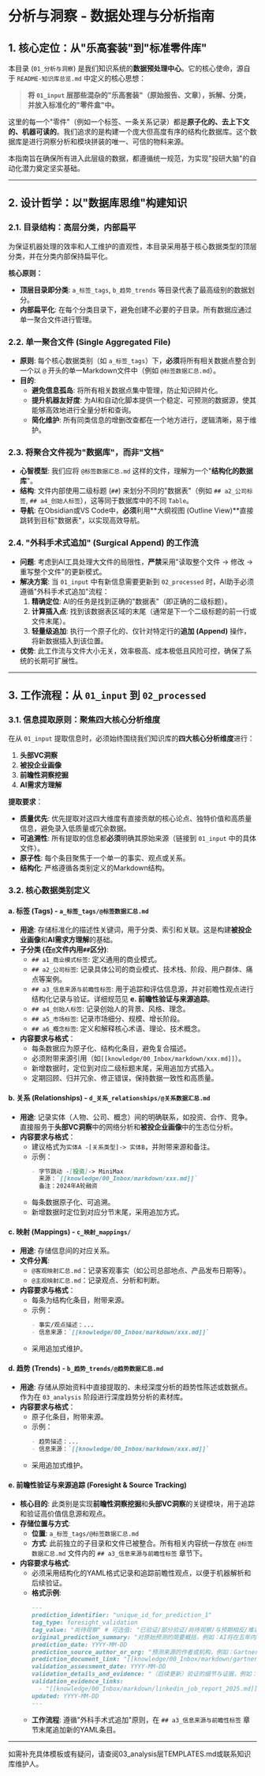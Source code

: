 # 分析与洞察 - 数据处理与分析指南

## 1. 核心定位：从"乐高套装"到"标准零件库"

本目录 (`01_分析与洞察`) 是我们知识系统的**数据预处理中心**。它的核心使命，源自于 `README-知识库总览.md` 中定义的核心思想：

> **将 `01_input` 层那些混杂的"乐高套装"（原始报告、文章），拆解、分类，并放入标准化的"零件盒"中。**

这里的每一个"零件"（例如一个标签、一条关系记录）都是**原子化的、去上下文的、机器可读的**。我们追求的是构建一个庞大但高度有序的结构化数据库。这个数据库是进行洞察分析和模块拼装的唯一、可信的物料来源。

本指南旨在确保所有进入此层级的数据，都遵循统一规范，为实现"投研大脑"的自动化潜力奠定坚实基础。

---

## 2. 设计哲学：以"数据库思维"构建知识

### 2.1. 目录结构：高层分类，内部扁平

为保证机器处理的效率和人工维护的直观性，本目录采用基于核心数据类型的顶层分类，并在分类内部保持扁平化。

**核心原则：**
- **顶层目录即分类**: `a_标签_tags`, `b_趋势_trends` 等目录代表了最高级别的数据划分。
- **内部扁平化**: 在每个分类目录下，避免创建不必要的子目录。所有数据应通过单一聚合文件进行管理。

### 2.2. 单一聚合文件 (Single Aggregated File)

-   **原则**: 每个核心数据类别（如 `a_标签_tags`）下，**必须**将所有相关数据点整合到一个以 `@` 开头的单一Markdown文件中（例如 `@标签数据汇总.md`）。
-   **目的**:
    -   **避免信息孤岛**: 将所有相关数据点集中管理，防止知识碎片化。
    -   **提升机器友好度**: 为AI和自动化脚本提供一个稳定、可预测的数据源，使其能够高效地进行全量分析和查询。
    -   **简化维护**: 所有同类信息的增删改查都在一个地方进行，逻辑清晰，易于维护。

### 2.3. 将聚合文件视为"数据库"，而非"文档"

-   **心智模型**: 我们应将 `@标签数据汇总.md` 这样的文件，理解为一个"**结构化的数据库**"。
-   **结构**: 文件内部使用二级标题 (`##`) 来划分不同的"数据表"（例如 `## a2_公司标签`, `## a4_创始人标签`），这等同于数据库中的不同 `Table`。
-   **导航**: 在Obsidian或VS Code中，**必须**利用**大纲视图 (Outline View)**直接跳转到目标"数据表"，以实现高效导航。

### 2.4. "外科手术式追加" (Surgical Append) 的工作流

-   **问题**: 考虑到AI工具处理大文件的局限性，**严禁**采用"读取整个文件 -> 修改 -> 重写整个文件"的更新模式。
-   **解决方案**: 当 `01_input` 中有新信息需要更新到 `02_processed` 时，AI助手必须遵循"外科手术式追加"流程：
    1.  **精确定位**: AI的任务是找到正确的"数据表"（即正确的二级标题）。
    2.  **计算插入点**: 找到该数据表区域的末尾（通常是下一个二级标题的前一行或文件末尾）。
    3.  **轻量级追加**: 执行一个原子化的、仅针对特定行的**追加 (Append)** 操作，将新数据插入到该位置。
-   **优势**: 此工作流与文件大小无关，效率极高、成本极低且风险可控，确保了系统的长期可扩展性。

---

## 3. 工作流程：从 `01_input` 到 `02_processed`

### 3.1. 信息提取原则：聚焦四大核心分析维度

在从 `01_input` 提取信息时，必须始终围绕我们知识库的**四大核心分析维度**进行：
1.  **头部VC洞察**
2.  **被投企业画像**
3.  **前瞻性洞察挖掘**
4.  **AI需求方理解**

**提取要求**：
-   **质量优先**: 优先提取对这四大维度有直接贡献的核心论点、独特价值和高质量信息，避免录入低质量或冗余数据。
-   **可追溯性**: 所有提取的信息都**必须**明确其原始来源（链接到 `01_input` 中的具体文件）。
-   **原子性**: 每个条目聚焦于一个单一的事实、观点或关系。
-   **结构化**: 严格遵循各类别定义的Markdown结构。

### 3.2. 核心数据类别定义

#### a. 标签 (Tags) - `a_标签_tags/@标签数据汇总.md`
- **用途**: 存储标准化的描述性关键词，用于分类、索引和关联。这是构建**被投企业画像**和**AI需求方理解**的基础。
- **子分类 (在`@`文件内用`##`区分)**:
    - `## a1_商业模式标签`: 定义通用的商业模式。
    - `## a2_公司标签`: 记录具体公司的商业模式、技术栈、阶段、用户群体、痛点等案例。
    - `## a3_信息来源与前瞻性标签`: 用于追踪和评估信息源，并对前瞻性观点进行结构化记录与验证。详细规范见 **e. 前瞻性验证与来源追踪**。
    - `## a4_创始人标签`: 记录创始人的背景、风格、理念。
    - `## a5_市场标签`: 记录市场细分、规模、增长阶段。
    - `## a6_概念标签`: 定义和解释核心术语、理论、技术概念。
- **内容要求与格式**：
    - 每条数据应为原子化、结构化条目，避免复合描述。
    - 必须附带来源引用（如`[[knowledge/00_Inbox/markdown/xxx.md]]`）。
    - 新增数据时，定位到对应二级标题末尾，采用追加方式插入。
    - 定期回顾、归并冗余、修正错误，保持数据一致性和高质量。

#### b. 关系 (Relationships) - `d_关系_relationships/@关系数据汇总.md`
- **用途**: 记录实体（人物、公司、概念）间的明确联系，如投资、合作、竞争。直接服务于**头部VC洞察**中的网络分析和**被投企业画像**中的生态位分析。
- **内容要求与格式**：
    - 建议格式为`实体A -[关系类型]-> 实体B`，并附带来源和备注。
    - 示例：
      ```markdown
      - 字节跳动 -[投资]-> MiniMax  
        来源：`[[knowledge/00_Inbox/markdown/xxx.md]]`  
        备注：2024年A轮融资
      ```
    - 每条数据原子化、可追溯。
    - 新增数据时定位到对应分节末尾，采用追加方式。

#### c. 映射 (Mappings) - `c_映射_mappings/`
- **用途**: 存储信息间的对应关系。
- **文件分离**:
    - `@客观映射汇总.md`：记录客观事实（如公司总部地点、产品发布日期等）。
    - `@主观映射汇总.md`：记录观点、分析和判断。
- **内容要求与格式**：
    - 每条为结构化条目，附带来源。
    - 示例：
      ```markdown
      - 事实/观点描述：...
      - 信息来源：`[[knowledge/00_Inbox/markdown/xxx.md]]`
      ```
    - 采用追加式维护。

#### d. 趋势 (Trends) - `b_趋势_trends/@趋势数据汇总.md`
- **用途**: 存储从原始资料中直接提取的、未经深度分析的趋势性陈述或数据点。作为在 `03_analysis` 阶段进行深度趋势分析的素材库。
- **内容要求与格式**：
    - 原子化条目，附带来源。
    - 示例：
      ```markdown
      - 趋势描述：...
      - 信息来源：`[[knowledge/00_Inbox/markdown/xxx.md]]`
      ```
    - 采用追加式维护。

#### e. 前瞻性验证与来源追踪 (Foresight & Source Tracking)
- **核心目的**: 此类别是实现**前瞻性洞察挖掘**和**头部VC洞察**的关键模块，用于追踪和验证高价值信息源和观点。
- **存储位置与方式**:
    - **位置**: `a_标签_tags/@标签数据汇总.md`
    - **方式**: 此前独立的子目录和文件已被整合。所有相关内容统一存放在 `@标签数据汇总.md` 文件内的 `## a3_信息来源与前瞻性标签` 章节下。
- **内容要求与格式**:
    - 必须采用结构化的YAML格式记录和追踪前瞻性观点，以便于机器解析和后续验证。
    - **格式示例**:
      ```markdown
      ---
      prediction_identifier: "unique_id_for_prediction_1"
      tag_type: foresight_validation
      tag_value: "尚待观察" # 可选值: "已验证/部分验证/尚待观察/与预期相反/难以验证"
      original_prediction_summary: "对原始预测的简要概括，例如：AI将在五年内取代大部分数据分析师岗位。"
      prediction_date: YYYY-MM-DD
      prediction_source_author_or_org: "预测来源的作者或机构，例如：Gartner"
      prediction_document_link: "[[knowledge/00_Inbox/markdown/gartner_report_2024.md]]"
      validation_assessment_date: YYYY-MM-DD
      validation_details_and_evidence: "（后续更新）验证的细节与证据，例如：根据行业招聘数据，初级数据分析师岗位数量下降了20%。"
      validation_evidence_links:
        - "[[knowledge/00_Inbox/markdown/linkedin_job_report_2025.md]]"
      updated: YYYY-MM-DD
      ---
      ```
    - **工作流程**: 遵循"外科手术式追加"原则，在 `## a3_信息来源与前瞻性标签` 章节末尾追加新的YAML条目。

---

如需补充具体模板或有疑问，请查阅03_analysis层TEMPLATES.md或联系知识库维护人。